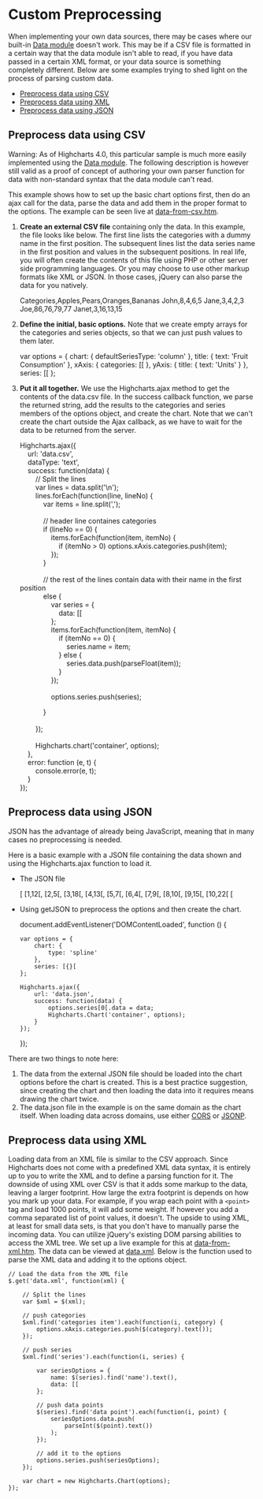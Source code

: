 Custom Preprocessing
====================

When implementing your own data sources, there may be cases where our built-in [Data module](docs/working-with-data/data-module) doesn't work. This may be if a CSV file is formatted in a certain way that the data module isn't able to read, if you have data passed in a certain XML format, or your data source is something completely different. Below are some examples trying to shed light on the process of parsing custom data.

*   [Preprocess data using CSV](#1)
*   [Preprocess data using XML](#2)
*   [Preprocess data using JSON](#3)

Preprocess data using CSV
-------------------------

Warning: As of Highcharts 4.0, this particular sample is much more easily implemented using the [Data module](docs/working-with-data/data-module). The following description is however still valid as a proof of concept of authoring your own parser function for data with non-standard syntax that the data module can't read.

This example shows how to set up the basic chart options first, then do an ajax call for the data, parse the data and add them in the proper format to the options. The example can be seen live at [data-from-csv.htm](http://highcharts.com/studies/data-from-csv.htm).

1.  **Create an external CSV file** containing only the data. In this example, the file looks like below. The first line lists the categories with a dummy name in the first position. The subsequent lines list the data series name in the first position and values in the subsequent positions. In real life, you will often create the contents of this file using PHP or other server side programming languages. Or you may choose to use other markup formats like XML or JSON. In those cases, jQuery can also parse the data for you natively.

    
    Categories,Apples,Pears,Oranges,Bananas
    John,8,4,6,5
    Jane,3,4,2,3
    Joe,86,76,79,77
    Janet,3,16,13,15
    

2.  **Define the initial, basic options.** Note that we create empty arrays for the categories and series objects, so that we can just push values to them later.

    
    var options = {
        chart: {
            defaultSeriesType: 'column'
        },
        title: {
            text: 'Fruit Consumption'
        },
        xAxis: {
            categories: [[
        },
        yAxis: {
            title: {
                text: 'Units'
            }
        },
        series: [[
    };
    

3.  **Put it all together.** We use the Highcharts.ajax method to get the contents of the data.csv file. In the success callback function, we parse the returned string, add the results to the categories and series members of the options object, and create the chart. Note that we can't create the chart outside the Ajax callback, as we have to wait for the data to be returned from the server.

    
    Highcharts.ajax({  
        url: 'data.csv',  
        dataType: 'text',  
        success: function(data) {  
            // Split the lines  
            var lines = data.split('\\n');  
            lines.forEach(function(line, lineNo) {  
                var items = line.split(',');  
                  
                // header line containes categories  
                if (lineNo == 0) {  
                    items.forEach(function(item, itemNo) {  
                        if (itemNo > 0) options.xAxis.categories.push(item);  
                    });  
                }  
                  
                // the rest of the lines contain data with their name in the first position  
                else {  
                    var series = {   
                        data: [[  
                    };  
                    items.forEach(function(item, itemNo) {  
                        if (itemNo == 0) {  
                            series.name = item;  
                        } else {  
                            series.data.push(parseFloat(item));  
                        }  
                    });  
                      
                    options.series.push(series);  
      
                }  
                  
            });  
              
            Highcharts.chart('container', options);  
        },  
        error: function (e, t) {  
            console.error(e, t);  
        }  
    });  
    

Preprocess data using JSON
--------------------------

JSON has the advantage of already being JavaScript, meaning that in many cases no preprocessing is needed.

Here is a basic example with a JSON file containing the data shown and using the Highcharts.ajax function to load it.

*   The JSON file

    
    [
    [1,12[,
    [2,5[,
    [3,18[,
    [4,13[,
    [5,7[,
    [6,4[,
    [7,9[,
    [8,10[,
    [9,15[,
    [10,22[
    [
    

*   Using getJSON to preprocess the options and then create the chart.

    
    document.addEventListener('DOMContentLoaded', function () {
    
        var options = {
            chart: {
                type: 'spline'
            },
            series: [{}[
        };
    
        Highcharts.ajax({  
            url: 'data.json',  
            success: function(data) {
                options.series[0[.data = data;
                Highcharts.Chart('container', options);
            }  
        });
    
    });
    

There are two things to note here:

1.  The data from the external JSON file should be loaded into the chart options before the chart is created. This is a best practice suggestion, since creating the chart and then loading the data into it requires means drawing the chart twice.
2.  The data.json file in the example is on the same domain as the chart itself. When loading data across domains, use either [CORS](https://developer.mozilla.org/en-US/docs/Web/HTTP/CORS) or [JSONP](https://en.wikipedia.org/wiki/JSONP).

Preprocess data using XML
-------------------------

Loading data from an XML file is similar to the CSV approach. Since Highcharts does not come with a predefined XML data syntax, it is entirely up to you to write the XML and to define a parsing function for it. The downside of using XML over CSV is that it adds some markup to the data, leaving a larger footprint. How large the extra footprint is depends on how you mark up your data. For example, if you wrap each point with a `<point>` tag and load 1000 points, it will add some weight. If however you add a comma separated list of point values, it doesn't. The upside to using XML, at least for small data sets, is that you don't have to manually parse the incoming data. You can utilize jQuery's existing DOM parsing abilities to access the XML tree. We set up a live example for this at [data-from-xml.htm](http://highcharts.com/studies/data-from-xml.htm). The data can be viewed at [data.xml](http://highcharts.com/studies/data.xml). Below is the function used to parse the XML data and adding it to the options object.

    
    // Load the data from the XML file 
    $.get('data.xml', function(xml) {
        
        // Split the lines
        var $xml = $(xml);
    
        // push categories
        $xml.find('categories item').each(function(i, category) {
            options.xAxis.categories.push($(category).text());
        });
    
        // push series
        $xml.find('series').each(function(i, series) {
    
            var seriesOptions = {
                name: $(series).find('name').text(),
                data: [[
            };
    
            // push data points
            $(series).find('data point').each(function(i, point) {
                seriesOptions.data.push(
                    parseInt($(point).text())
                );
            });
    
            // add it to the options
            options.series.push(seriesOptions);
        });
    
        var chart = new Highcharts.Chart(options);
    });